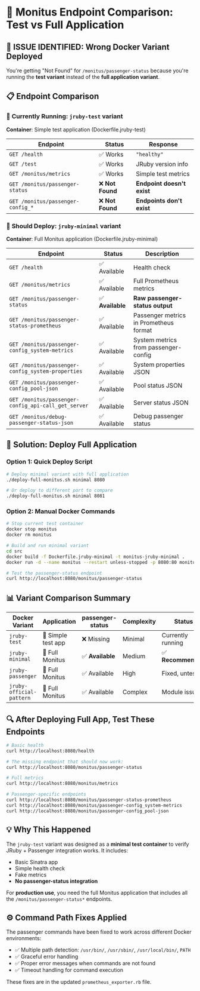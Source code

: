 # 🔗 Monitus Endpoint Comparison: Test vs Full Application

## 🚨 **ISSUE IDENTIFIED**: Wrong Docker Variant Deployed

You're getting "Not Found" for `/monitus/passenger-status` because you're running the **test variant** instead of the **full application variant**.

## 📋 **Endpoint Comparison**

### 🧪 **Currently Running: `jruby-test` variant**
**Container**: Simple test application (Dockerfile.jruby-test)

| Endpoint | Status | Response |
|----------|--------|---------|
| `GET /health` | ✅ Works | `"healthy"` |
| `GET /test` | ✅ Works | JRuby version info |
| `GET /monitus/metrics` | ✅ Works | Simple test metrics |
| `GET /monitus/passenger-status` | ❌ **Not Found** | **Endpoint doesn't exist** |
| `GET /monitus/passenger-config_*` | ❌ **Not Found** | **Endpoints don't exist** |

### 🎯 **Should Deploy: `jruby-minimal` variant**
**Container**: Full Monitus application (Dockerfile.jruby-minimal)

| Endpoint | Status | Description |
|----------|--------|--------------|
| `GET /health` | ✅ Available | Health check |
| `GET /monitus/metrics` | ✅ Available | Full Prometheus metrics |
| `GET /monitus/passenger-status` | ✅ **Available** | **Raw passenger-status output** |
| `GET /monitus/passenger-status-prometheus` | ✅ Available | Passenger metrics in Prometheus format |
| `GET /monitus/passenger-config_system-metrics` | ✅ Available | System metrics from passenger-config |
| `GET /monitus/passenger-config_system-properties` | ✅ Available | System properties JSON |
| `GET /monitus/passenger-config_pool-json` | ✅ Available | Pool status JSON |
| `GET /monitus/passenger-config_api-call_get_server` | ✅ Available | Server status JSON |
| `GET /monitus/debug-passenger-status-json` | ✅ Available | Debug passenger status |

## 🔧 **Solution: Deploy Full Application**

### Option 1: Quick Deploy Script
```bash
# Deploy minimal variant with full application
./deploy-full-monitus.sh minimal 8080

# Or deploy to different port to compare
./deploy-full-monitus.sh minimal 8081
```

### Option 2: Manual Docker Commands
```bash
# Stop current test container
docker stop monitus
docker rm monitus

# Build and run minimal variant
cd src
docker build -f Dockerfile.jruby-minimal -t monitus-jruby-minimal .
docker run -d --name monitus --restart unless-stopped -p 8080:80 monitus-jruby-minimal

# Test the passenger-status endpoint
curl http://localhost:8080/monitus/passenger-status
```

## 📊 **Variant Comparison Summary**

| Docker Variant | Application | passenger-status | Complexity | Status |
|----------------|-------------|------------------|------------|--------|
| `jruby-test` | 🧪 Simple test app | ❌ Missing | Minimal | Currently running |
| `jruby-minimal` | 🎯 Full Monitus | ✅ **Available** | Medium | ✅ **Recommended** |
| `jruby-passenger` | 🎯 Full Monitus | ✅ Available | High | Fixed, untested |
| `jruby-official-pattern` | 🎯 Full Monitus | ✅ Available | Complex | Module issues |

## 🔍 **After Deploying Full App, Test These Endpoints**

```bash
# Basic health
curl http://localhost:8080/health

# The missing endpoint that should now work:
curl http://localhost:8080/monitus/passenger-status

# Full metrics
curl http://localhost:8080/monitus/metrics

# Passenger-specific endpoints  
curl http://localhost:8080/monitus/passenger-status-prometheus
curl http://localhost:8080/monitus/passenger-config_system-metrics
curl http://localhost:8080/monitus/passenger-config_pool-json
```

## 💡 **Why This Happened**

The `jruby-test` variant was designed as a **minimal test container** to verify JRuby + Passenger integration works. It includes:
- Basic Sinatra app
- Simple health check
- Fake metrics
- **No passenger-status integration**

For **production use**, you need the full Monitus application that includes all the `/monitus/passenger-status*` endpoints.

## ⚙️ **Command Path Fixes Applied**

The passenger commands have been fixed to work across different Docker environments:
- ✅ Multiple path detection: `/usr/bin/`, `/usr/sbin/`, `/usr/local/bin/`, `PATH`
- ✅ Graceful error handling
- ✅ Proper error messages when commands are not found
- ✅ Timeout handling for command execution

These fixes are in the updated `prometheus_exporter.rb` file.
